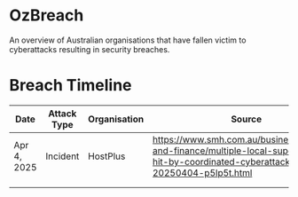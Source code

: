 # OzBreach
An overview of Australian organisations that have fallen victim to cyberattacks resulting in security breaches.

# Breach Timeline

|  Date 	| Attack Type   	| Organisation  	| Source  	|
|---	|---	|---	|---	|
|   Apr 4, 2025	|   Incident	|   HostPlus	| https://www.smh.com.au/business/banking-and-finance/multiple-local-super-funds-hit-by-coordinated-cyberattack-20250404-p5lp5t.html  	|
|   	|   	|   	|   	|
|   	|   	|   	|   	|
